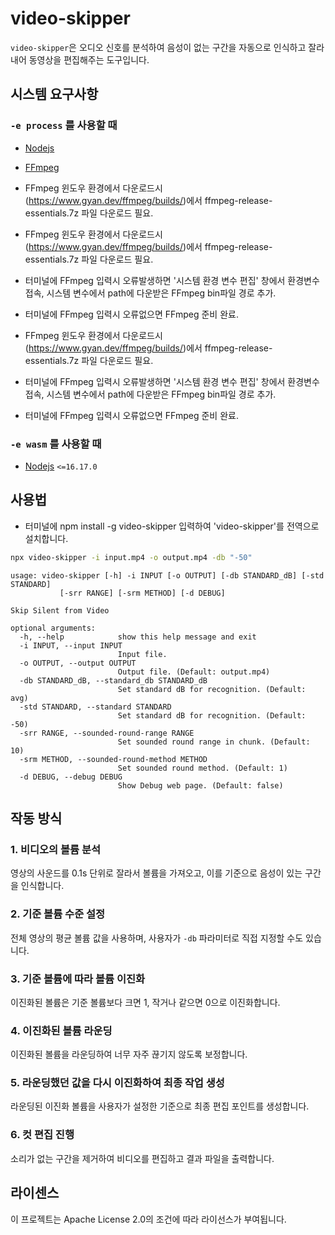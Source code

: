 # video-skipper

`video-skipper`은 오디오 신호를 분석하여 음성이 없는 구간을 자동으로 인식하고 잘라내어 동영상을 편집해주는 도구입니다.

## 시스템 요구사항

### `-e process` 를 사용할 때

- [Nodejs](https://nodejs.org/)
- [FFmpeg](https://www.ffmpeg.org/)
- FFmpeg 윈도우 환경에서 다운로드시 (https://www.gyan.dev/ffmpeg/builds/)에서 ffmpeg-release-essentials.7z 파일 다운로드 필요.

- FFmpeg 윈도우 환경에서 다운로드시 (https://www.gyan.dev/ffmpeg/builds/)에서 ffmpeg-release-essentials.7z 파일 다운로드 필요.
- 터미널에 FFmpeg 입력시 오류발생하면 '시스템 환경 변수 편집' 창에서 환경변수 접속, 시스템 변수에서 path에 다운받은 FFmpeg bin파일 경로 추가.
- 터미널에 FFmpeg 입력시 오류없으면 FFmpeg 준비 완료.

- FFmpeg 윈도우 환경에서 다운로드시 (https://www.gyan.dev/ffmpeg/builds/)에서 ffmpeg-release-essentials.7z 파일 다운로드 필요.
- 터미널에 FFmpeg 입력시 오류발생하면 '시스템 환경 변수 편집' 창에서 환경변수 접속, 시스템 변수에서 path에 다운받은 FFmpeg bin파일 경로 추가.
- 터미널에 FFmpeg 입력시 오류없으면 FFmpeg 준비 완료.

### `-e wasm` 를 사용할 때

- [Nodejs](https://nodejs.org/) `<=16.17.0`

## 사용법

- 터미널에 npm install -g video-skipper 입력하여 'video-skipper'를 전역으로 설치합니다.

```bash
npx video-skipper -i input.mp4 -o output.mp4 -db "-50"
```

```text
usage: video-skipper [-h] -i INPUT [-o OUTPUT] [-db STANDARD_dB] [-std STANDARD]
           [-srr RANGE] [-srm METHOD] [-d DEBUG]

Skip Silent from Video

optional arguments:
  -h, --help            show this help message and exit
  -i INPUT, --input INPUT
                        Input file.
  -o OUTPUT, --output OUTPUT
                        Output file. (Default: output.mp4)
  -db STANDARD_dB, --standard_db STANDARD_dB
                        Set standard dB for recognition. (Default: avg)
  -std STANDARD, --standard STANDARD
                        Set standard dB for recognition. (Default: -50)
  -srr RANGE, --sounded-round-range RANGE
                        Set sounded round range in chunk. (Default: 10)
  -srm METHOD, --sounded-round-method METHOD
                        Set sounded round method. (Default: 1)
  -d DEBUG, --debug DEBUG
                        Show Debug web page. (Default: false)
```

## 작동 방식

### 1. 비디오의 볼륨 분석

영상의 사운드를 0.1s 단위로 잘라서 볼륨을 가져오고, 이를 기준으로 음성이 있는 구간을 인식합니다.

### 2. 기준 볼륨 수준 설정

전체 영상의 평균 볼륨 값을 사용하며, 사용자가 `-db` 파라미터로 직접 지정할 수도 있습니다.

### 3. 기준 볼륨에 따라 볼륨 이진화

이진화된 볼륨은 기준 볼륨보다 크면 1, 작거나 같으면 0으로 이진화합니다.

### 4. 이진화된 볼륨 라운딩

이진화된 볼륨을 라운딩하여 너무 자주 끊기지 않도록 보정합니다.

### 5. 라운딩했던 값을 다시 이진화하여 최종 작업 생성

라운딩된 이진화 볼륨을 사용자가 설정한 기준으로 최종 편집 포인트를 생성합니다.

### 6. 컷 편집 진행

소리가 없는 구간을 제거하여 비디오를 편집하고 결과 파일을 출력합니다.

## 라이센스

이 프로젝트는 Apache License 2.0의 조건에 따라 라이선스가 부여됩니다.
